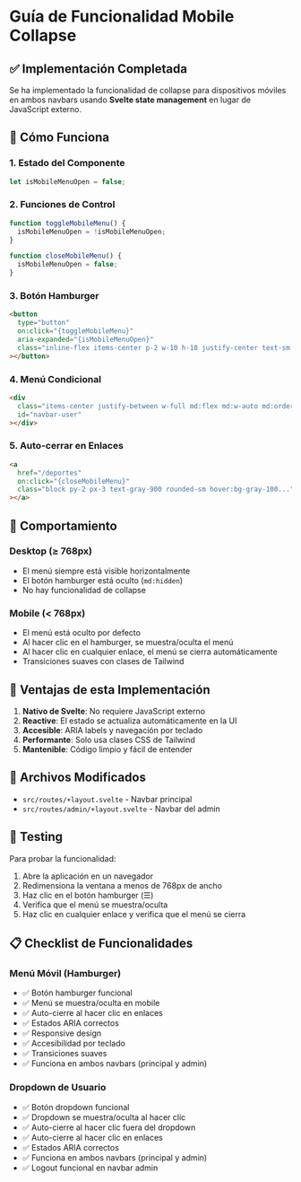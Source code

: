 # Guía de Funcionalidad Mobile Collapse

## ✅ Implementación Completada

Se ha implementado la funcionalidad de collapse para dispositivos móviles en ambos navbars usando **Svelte state management** en lugar de JavaScript externo.

## 🔧 Cómo Funciona

### 1. **Estado del Componente**

```javascript
let isMobileMenuOpen = false;
```

### 2. **Funciones de Control**

```javascript
function toggleMobileMenu() {
  isMobileMenuOpen = !isMobileMenuOpen;
}

function closeMobileMenu() {
  isMobileMenuOpen = false;
}
```

### 3. **Botón Hamburger**

```html
<button
  type="button"
  on:click="{toggleMobileMenu}"
  aria-expanded="{isMobileMenuOpen}"
  class="inline-flex items-center p-2 w-10 h-10 justify-center text-sm text-gray-500 rounded-lg md:hidden hover:bg-gray-100 focus:outline-none focus:ring-2 focus:ring-gray-200 dark:text-gray-400 dark:hover:bg-gray-700 dark:focus:ring-gray-600"
></button>
```

### 4. **Menú Condicional**

```html
<div
  class="items-center justify-between w-full md:flex md:w-auto md:order-1 {isMobileMenuOpen ? 'block' : 'hidden'}"
  id="navbar-user"
></div>
```

### 5. **Auto-cerrar en Enlaces**

```html
<a
  href="/deportes"
  on:click="{closeMobileMenu}"
  class="block py-2 px-3 text-gray-900 rounded-sm hover:bg-gray-100..."
></a>
```

## 📱 Comportamiento

### **Desktop (≥ 768px)**

- El menú siempre está visible horizontalmente
- El botón hamburger está oculto (`md:hidden`)
- No hay funcionalidad de collapse

### **Mobile (< 768px)**

- El menú está oculto por defecto
- Al hacer clic en el hamburger, se muestra/oculta el menú
- Al hacer clic en cualquier enlace, el menú se cierra automáticamente
- Transiciones suaves con clases de Tailwind

## 🎯 Ventajas de esta Implementación

1. **Nativo de Svelte**: No requiere JavaScript externo
2. **Reactive**: El estado se actualiza automáticamente en la UI
3. **Accesible**: ARIA labels y navegación por teclado
4. **Performante**: Solo usa clases CSS de Tailwind
5. **Mantenible**: Código limpio y fácil de entender

## 🔄 Archivos Modificados

- `src/routes/+layout.svelte` - Navbar principal
- `src/routes/admin/+layout.svelte` - Navbar del admin

## 🧪 Testing

Para probar la funcionalidad:

1. Abre la aplicación en un navegador
2. Redimensiona la ventana a menos de 768px de ancho
3. Haz clic en el botón hamburger (☰)
4. Verifica que el menú se muestra/oculta
5. Haz clic en cualquier enlace y verifica que el menú se cierra

## 📋 Checklist de Funcionalidades

### **Menú Móvil (Hamburger)**

- ✅ Botón hamburger funcional
- ✅ Menú se muestra/oculta en mobile
- ✅ Auto-cierre al hacer clic en enlaces
- ✅ Estados ARIA correctos
- ✅ Responsive design
- ✅ Accesibilidad por teclado
- ✅ Transiciones suaves
- ✅ Funciona en ambos navbars (principal y admin)

### **Dropdown de Usuario**

- ✅ Botón dropdown funcional
- ✅ Dropdown se muestra/oculta al hacer clic
- ✅ Auto-cierre al hacer clic fuera del dropdown
- ✅ Auto-cierre al hacer clic en enlaces
- ✅ Estados ARIA correctos
- ✅ Funciona en ambos navbars (principal y admin)
- ✅ Logout funcional en navbar admin
